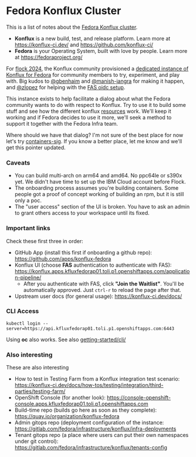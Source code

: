 # Fedora Konflux Cluster

This is a list of notes about the [Fedora Konflux cluster](https://konflux.apps.kfluxfedorap01.toli.p1.openshiftapps.com/application-pipeline/).

* **Konflux** is a new build, test, and release platform. Learn more at https://konflux-ci.dev/ and https://github.com/konflux-ci/
* **Fedora** is your Operating System, built with love by people. Learn more at https://fedoraproject.org/

For [flock 2024](https://fedoraproject.org/flock/2024/), the Konflux community provisioned a [dedicated instance of Konflux for Fedora](https://konflux.apps.kfluxfedorap01.toli.p1.openshiftapps.com/application-pipeline/) for community members to try, experiment, and play with. Big kudos to [@gbenhaim](https://github.com/gbenhaim) and [@manish-jangra](https://github.com/manish-jangra) for making it happen, and [@zlopez](https://github.com/zlopez) for helping with the [FAS oidc setup](https://pagure.io/fedora-infrastructure/issue/12075).

This instance exists to help facilitate a dialog about what the Fedora community wants to do with respect to Konflux. Try to use it to build some stuff and see how the different konflux [resources](https://konflux-ci.dev/architecture/architecture/index.html) work. We'll keep it working and if Fedora decides to use it more, we'll seek a method to support it together with the Fedora Infra team.

Where should we have that dialog? I'm not sure of the best place for now let's try [containers-sig](https://discussion.fedoraproject.org/tags/c/project/7/containers-sig). If you know a better place, let me know and we'll get this pointer updated.

### Caveats

* You can build multi-arch on arm64 and amd64. No ppc64le or s390x yet. We didn't have time to set up the IBM Cloud account before Flock.
* The onboarding process assumes you're building containers. Some people got a proof of concept working of building an rpm, but it is still only a poc.
* The "user access" section of the UI is broken. You have to ask an admin to grant others access to your workspace until its fixed.

### Important links

Check these first three in order:

* GitHub App (install this first if onboarding a github repo): https://github.com/apps/konflux-fedora
* Konflux UI (choose **FAS** authentication to authenticate with FAS): https://konflux.apps.kfluxfedorap01.toli.p1.openshiftapps.com/application-pipeline/
  * After you authenticate with FAS, click **"Join the Waitlist"**. You'll be automatically approved. Just `ctrl-r` to reload the page after that.
* Upstream user docs (for general usage): https://konflux-ci.dev/docs/

### CLI Access

```
kubectl login --server=https://api.kfluxfedorap01.toli.p1.openshiftapps.com:6443
```

Using **oc** also works. See also [getting-started/cli/](https://konflux-ci.dev/docs/getting-started/cli/)

### Also interesting

These are also interesting

* How to test in Testing Farm from a Konflux integration test scenario: https://konflux-ci.dev/docs/how-tos/testing/integration/third-parties/testing-farm/
* OpenShift Console (for another look): https://console-openshift-console.apps.kfluxfedorap01.toli.p1.openshiftapps.com
* Build-time repo (builds go here as soon as they complete): https://quay.io/organization/konflux-fedora
* Admin gitops repo (deployment configuration of the instance: https://gitlab.com/fedora/infrastructure/konflux/infra-deployments
* Tenant gitops repo (a place where users can put their own namespaces under git control): https://gitlab.com/fedora/infrastructure/konflux/tenants-config
